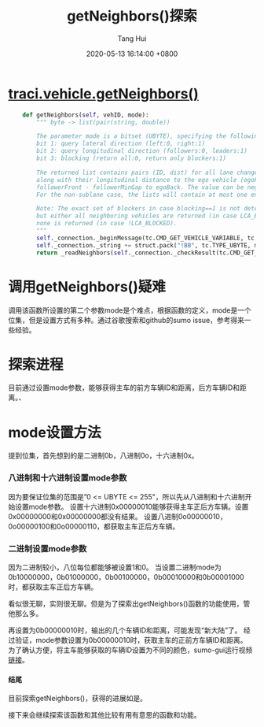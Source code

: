 ﻿---
title: getNeighbors()探索
author: Tang Hui
date: 2020-05-13 16:14:00 +0800
categories: [Blogging, SUMO]
tags: [sumo, traci]
---
# [traci.vehicle.getNeighbors()](https://sumo.dlr.de/pydoc/traci._vehicle.html#VehicleDomain)
```python
    def getNeighbors(self, vehID, mode):
        """ byte -> list(pair(string, double))

        The parameter mode is a bitset (UBYTE), specifying the following:
        bit 1: query lateral direction (left:0, right:1)
        bit 2: query longitudinal direction (followers:0, leaders:1)
        bit 3: blocking (return all:0, return only blockers:1)

        The returned list contains pairs (ID, dist) for all lane change relevant neighboring leaders, resp. followers,
        along with their longitudinal distance to the ego vehicle (egoFront - egoMinGap to leaderBack, resp.
        followerFront - followerMinGap to egoBack. The value can be negative for overlapping neighs).
        For the non-sublane case, the lists will contain at most one entry.

        Note: The exact set of blockers in case blocking==1 is not determined for the sublane model,
        but either all neighboring vehicles are returned (in case LCA_BLOCKED) or
        none is returned (in case !LCA_BLOCKED).
        """
        self._connection._beginMessage(tc.CMD_GET_VEHICLE_VARIABLE, tc.VAR_NEIGHBORS, vehID, 2)
        self._connection._string += struct.pack("!BB", tc.TYPE_UBYTE, mode)
        return _readNeighbors(self._connection._checkResult(tc.CMD_GET_VEHICLE_VARIABLE, tc.VAR_NEIGHBORS, vehID))
```
# 调用getNeighbors()疑难
调用该函数所设置的第二个参数mode是个难点，根据函数的定义，mode是一个位集，但是设置方式有多种。通过谷歌搜索和github的sumo issue，参考得来一些经验。

# 探索进程
目前通过设置mode参数，能够获得主车的前方车辆ID和距离，后方车辆ID和距离。、

# mode设置方法
提到位集，首先想到的是二进制0b，八进制0o，十六进制0x。

### 八进制和十六进制设置mode参数
因为要保证位集的范围是”0 <= UBYTE <= 255"，所以先从八进制和十六进制开始设置mode参数。
设置十六进制0x00000010能够获得主车正后方车辆。设置0x00000000和0x00000000都没有结果。
设置八进制0o00000010，0o00000100和0o00000110，都获取主车正后方车辆。

### 二进制设置mode参数
因为二进制较小，八位每位都能够被设置1和0。
当设置二进制mode为0b10000000，0b01000000，0b00100000，0b00010000和0b00001000时，都获取主车正后方车辆。

看似很无聊，实则很无聊。但是为了探索出getNeighbors()函数的功能使用，管他那么多。

再设置为0b00000010时，输出的几个车辆ID和距离，可能发现“新大陆”了。
经过验证，mode参数设置为0b00000010时，获取主车的正前方车辆ID和距离。
为了确认方便，将主车能够获取的车辆ID设置为不同的颜色，sumo-gui运行视频[链接](https://www.bilibili.com/video/BV1ti4y147Km/)。

#### 结尾
目前探索getNeighbors()，获得的进展如是。

接下来会继续探索该函数和其他比较有用有意思的函数和功能。














